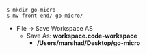 
```
$ mkdir go-micro
$ mv front-end/ go-micro/
```

* File -> Save Workspace AS
  - Save As: **workspace.code-workspace**
    - **/Users/marshad/Desktop/go-micro**
